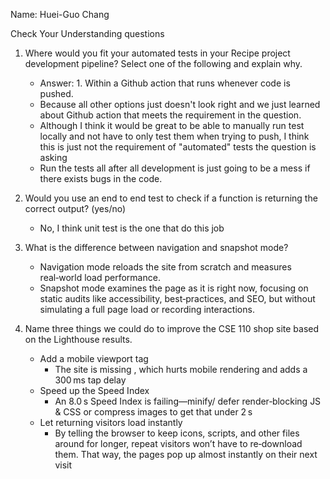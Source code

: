 Name: Huei-Guo Chang

Check Your Understanding questions
1. Where would you fit your automated tests in your Recipe project development pipeline? Select one of the following and explain why.
    - Answer: 1. Within a Github action that runs whenever code is pushed.
    - Because all other options just doesn't look right and we just learned about Github action that meets the requirement in the question.
    - Although I think it would be great to be able to manually run test locally and not have to only test them when trying to push, I think this is just not the requirement of "automated" tests the question is asking
    - Run the tests all after all development is just going to be a mess if there exists bugs in the code.

2. Would you use an end to end test to check if a function is returning the correct output? (yes/no)
    - No, I think unit test is the one that do this job

3. What is the difference between navigation and snapshot mode?
    - Navigation mode reloads the site from scratch and measures real‑world load performance.
    - Snapshot mode examines the page as it is right now, focusing on static audits like accessibility, best‑practices, and SEO, but without simulating a full page load or recording interactions.
   
4. Name three things we could do to improve the CSE 110 shop site based on the Lighthouse results.
    - Add a mobile viewport tag
      - The site is missing <meta name="viewport" content="width=device-width, initial-scale=1">, which hurts mobile rendering and adds a 300 ms tap delay
    - Speed up the Speed Index
      - An 8.0 s Speed Index is failing—minify/ defer render‑blocking JS & CSS or compress images to get that under 2 s 
    - Let returning visitors load instantly
      - By telling the browser to keep icons, scripts, and other files around for longer, repeat visitors won’t have to re‑download them. That way, the pages pop up almost instantly on their next visit
